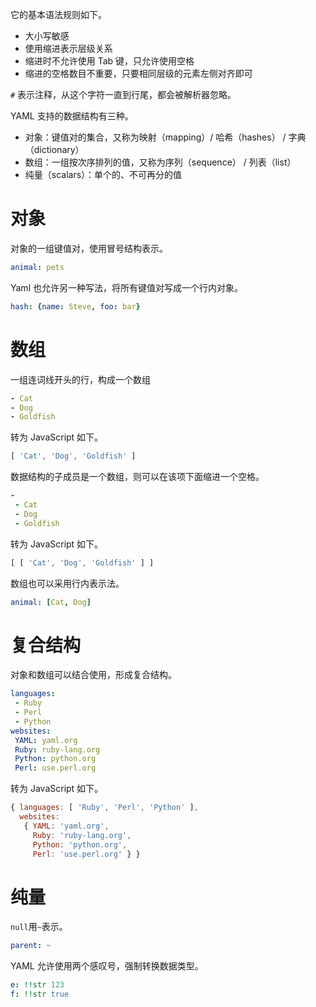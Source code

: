 它的基本语法规则如下。
- 大小写敏感
- 使用缩进表示层级关系
- 缩进时不允许使用 Tab 键，只允许使用空格
- 缩进的空格数目不重要，只要相同层级的元素左侧对齐即可

`#` 表示注释，从这个字符一直到行尾，都会被解析器忽略。

YAML 支持的数据结构有三种。
- 对象：键值对的集合，又称为映射（mapping）/ 哈希（hashes） / 字典（dictionary）
- 数组：一组按次序排列的值，又称为序列（sequence） / 列表（list）
- 纯量（scalars）：单个的、不可再分的值

# 对象
对象的一组键值对，使用冒号结构表示。

```yaml
animal: pets
```

Yaml 也允许另一种写法，将所有键值对写成一个行内对象。
```yaml
hash: {name: Steve, foo: bar}
```


# 数组
一组连词线开头的行，构成一个数组
```yaml
- Cat
- Dog
- Goldfish
```
转为 JavaScript 如下。
```javascript
[ 'Cat', 'Dog', 'Goldfish' ]
```
数据结构的子成员是一个数组，则可以在该项下面缩进一个空格。
```yaml
-
 - Cat
 - Dog
 - Goldfish
```
转为 JavaScript 如下。
```javascript
[ [ 'Cat', 'Dog', 'Goldfish' ] ]
```
数组也可以采用行内表示法。
```yaml
animal: [Cat, Dog]
```

# 复合结构
对象和数组可以结合使用，形成复合结构。
```yaml
languages:
 - Ruby
 - Perl
 - Python 
websites:
 YAML: yaml.org 
 Ruby: ruby-lang.org 
 Python: python.org 
 Perl: use.perl.org 
```
转为 JavaScript 如下。
```javascript
{ languages: [ 'Ruby', 'Perl', 'Python' ],
  websites: 
   { YAML: 'yaml.org',
     Ruby: 'ruby-lang.org',
     Python: 'python.org',
     Perl: 'use.perl.org' } }
```

# 纯量
`null`用`~`表示。

```yaml
parent: ~
```

YAML 允许使用两个感叹号，强制转换数据类型。
```yaml
e: !!str 123
f: !!str true
```





